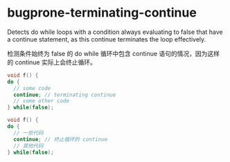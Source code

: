 # bugprone-terminating-continue

Detects do while loops with a condition always evaluating to false that have a continue statement, as this continue terminates the loop effectively.

检测条件始终为 false 的 do while 循环中包含 continue 语句的情况，因为这样的 continue 实际上会终止循环。

```c++
void f() {
do {
  // some code
  continue; // terminating continue
  // some other code
} while(false);
```

```c++
void f() {
do {
  // 一些代码
  continue; // 终止循环的 continue
  // 其他代码
} while(false);
```
